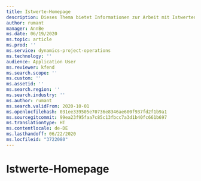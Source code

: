 ```yaml
---
title: Istwerte-Homepage
description: Dieses Thema bietet Informationen zur Arbeit mit Istwerten in Projektvorgängen.
author: rumant
manager: AnnBe
ms.date: 06/19/2020
ms.topic: article
ms.prod: ''
ms.service: dynamics-project-operations
ms.technology: ''
audience: Application User
ms.reviewer: kfend
ms.search.scope: ''
ms.custom: ''
ms.assetid: ''
ms.search.region: ''
ms.search.industry: ''
ms.author: rumant
ms.search.validFrom: 2020-10-01
ms.openlocfilehash: 031ee339505e70736e8346ae600f937fd2f1b9a1
ms.sourcegitcommit: 99ea23f95faa7c85c13fbcc7a3d1b40fc661b697
ms.translationtype: HT
ms.contentlocale: de-DE
ms.lasthandoff: 06/22/2020
ms.locfileid: "3722080"
---
```

# <a name="actuals-home-page"></a>Istwerte-Homepage

